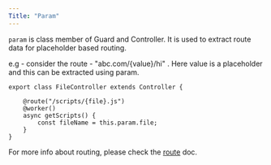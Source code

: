 ```yaml
---
Title: "Param"
---
```


`param` is class member of  Guard and Controller. It is used to extract route data for placeholder based routing.

e.g - consider the route - "abc.com/{value}/hi" . Here value is a placeholder and this can be extracted using param. 

```
export class FileController extends Controller {
   
    @route("/scripts/{file}.js")
    @worker()
    async getScripts() {
        const fileName = this.param.file;
    }
}
```

For more info about routing, please check the [route](route) doc.